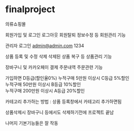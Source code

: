# finalproject
의류쇼핑몰

회원가입 및 로그인 로그아웃 회원탈퇴 정보수정 등 회원관리 기능

관리자 로그인
admin@admin.com
1234

상품 등록 및 수정 삭제 삭제된 상품 복구 등 상품관리 기능

장바구니 및 카카오페이 결제 주문내역 주문관련 기능

가입하면 D등급(할인율0%)
누적구매 5만원 이상시 C등급 5%할인                
누적구매 50만원 이상시 B등급 10%할인            
누적구매 200만원 이상시 A등급 20%할인

카테고리 추가하는 방법 : 상품 등록창에서 카테고리 추가하면됨

상품삭제시 장바구니 등에서도 삭제하기전에 프로젝트 끝남

나머지 기본기능들은 잘 작동